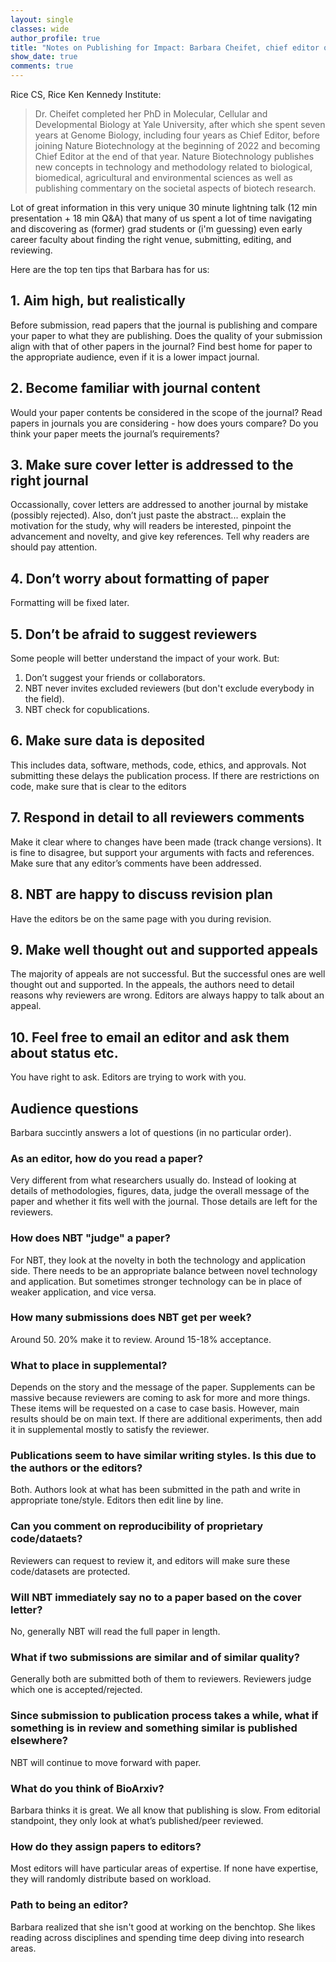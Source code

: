```yaml
---
layout: single
classes: wide
author_profile: true
title: "Notes on Publishing for Impact: Barbara Cheifet, chief editor of Nature Biotechnology"
show_date: true
comments: true
---
```



Rice CS, Rice Ken Kennedy Institute: 

> Dr. Cheifet completed her PhD in Molecular, Cellular and Developmental Biology at Yale University, after which she spent seven years at Genome Biology, including four years as Chief Editor, before joining Nature Biotechnology at the beginning of 2022 and becoming Chief Editor at the end of that year. Nature Biotechnology publishes new concepts in technology and methodology related to biological, biomedical, agricultural and environmental sciences as well as publishing commentary on the societal aspects of biotech research.


Lot of great information in this very unique 30 minute lightning talk (12 min presentation + 18 min Q&A) that many of us spent a lot of time navigating and discovering as (former) grad students or (i'm guessing) even early career faculty about finding the right venue, submitting, editing, and reviewing. 

Here are the top ten tips that Barbara has for us:

<h2> 1. Aim high, but realistically </h2>

Before submission, read papers that the journal is publishing and compare your paper to what they are publishing. Does the quality of your submission align with that of other papers in the journal? Find best home for paper to the appropriate audience, even if it is a lower impact journal.

<h2> 2. Become familiar with journal content </h2>

Would your paper contents be considered in the scope of the journal? Read papers in journals you are considering - how does yours compare? Do you think your paper meets the journal’s requirements?

<h2> 3. Make sure cover letter is addressed to the right journal </h2>

Occassionally, cover letters are addressed to another journal by mistake (possibly rejected). Also, don’t just paste the abstract... explain the motivation for the study, why will readers be interested, pinpoint the advancement and novelty, and give key references. Tell why readers are should pay attention.

<h2> 4. Don’t worry about formatting of paper </h2>

Formatting will be fixed later.

<h2> 5. Don’t be afraid to suggest reviewers </h2>

Some people will better understand the impact of your work. But:
1. Don’t suggest your friends or collaborators.
2. NBT never invites excluded reviewers (but don't exclude everybody in the field). 
3. NBT check for copublications.

<h2> 6. Make sure data is deposited </h2> 

This includes data, software, methods, code, ethics, and approvals. Not submitting these delays the publication process. If there are restrictions on code, make sure that is clear to the editors

<h2> 7. Respond in detail to all reviewers comments </h2> 

Make it clear where to changes have been made (track change versions). It is fine to disagree, but support your arguments with facts and references. Make sure that any editor’s comments have been addressed.

<h2> 8. NBT are happy to discuss revision plan </h2>

Have the editors be on the same page with you during revision.

<h2> 9. Make well thought out and supported appeals </h2> 

The majority of appeals are not successful. But the successful ones are well thought out and supported. In the appeals, the authors need to detail reasons why reviewers are wrong. Editors are always happy to talk about an appeal.

 <h2> 10. Feel free to email an editor and ask them about status etc. </h2>

You have right to ask. Editors are trying to work with you.

<h2> Audience questions </h2>

Barbara succintly answers a lot of questions (in no particular order).

<h3> As an editor, how do you read a paper? </h3>

Very different from what researchers usually do. Instead of looking at details of methodologies, figures, data, judge the overall message of the paper and whether it fits well with the journal. Those details are left for the reviewers. 

<h3> How does NBT "judge" a paper? </h3>

For NBT, they look at the novelty in both the technology and application side. There needs to be an appropriate balance between novel technology and application. But sometimes stronger technology can be in place of weaker application, and vice versa.

<h3> How many submissions does NBT get per week? </h3>

Around 50. 20% make it to review. Around 15-18% acceptance. 

<h3> What to place in supplemental? </h3>

Depends on the story and the message of the paper. Supplements can be massive because reviewers are coming to ask for more and more things. These items will be requested on a case to case basis. However, main results should be on main text. If there are additional experiments, then add it in supplemental mostly to satisfy the reviewer.

<h3> Publications seem to have similar writing styles. Is this due to the authors or the editors? </h3>

Both. Authors look at what has been submitted in the path and write in appropriate tone/style. Editors then edit line by line.

<h3> Can you comment on reproducibility of proprietary code/dataets? </h3>

Reviewers can request to review it, and editors will make sure these code/datasets are protected.

<h3> Will NBT immediately say no to a paper based on the cover letter? </h3>

No, generally NBT will read the full paper in length.

<h3> What if two submissions are similar and of similar quality? </h3>

Generally both are submitted both of them to reviewers. Reviewers judge which one is accepted/rejected.

<h3> Since submission to publication process takes a while, what if something is in review and something similar is published elsewhere? </h3> 

NBT will continue to move forward with paper.

<h3> What do you think of BioArxiv? </h3>

Barbara thinks it is great. We all know that publishing is slow. From editorial standpoint, they only look at what’s published/peer reviewed.

<h3> How do they assign papers to editors? </h3> 

Most editors will have particular areas of expertise. If none have expertise, they will randomly distribute based on workload.

<h3> Path to being an editor? </h3>

Barbara realized that she isn't good at working on the benchtop. She likes reading across disciplines and spending time deep diving into research areas.